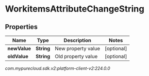# WorkitemsAttributeChangeString


## Properties

| Name | Type | Description | Notes |
| ------------ | ------------- | ------------- | ------------- |
| **newValue** | **String** | New property value |  [optional] |
| **oldValue** | **String** | Old property value |  [optional] |




_com.mypurecloud.sdk.v2:platform-client-v2:224.0.0_

